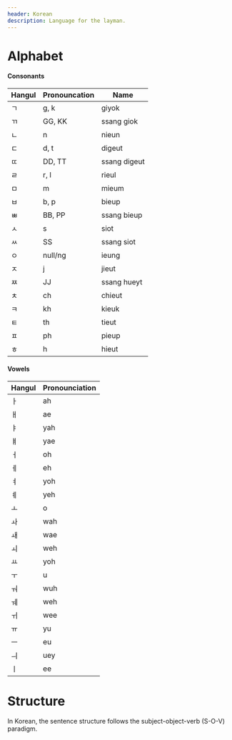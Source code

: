 ```yaml
---
header: Korean 
description: Language for the layman.
---
```


# Alphabet

#### Consonants

| Hangul | Pronouncation | Name |
|---------|---------------| ---- |
| ㄱ      | g, k          | giyok |
| ㄲ      | GG, KK        | ssang giok |
| ㄴ      | n             | nieun |
| ㄷ      | d, t          | digeut
| ㄸ      | DD, TT        | ssang digeut
| ㄹ      | r, l          | rieul
| ㅁ      | m             | mieum
| ㅂ      | b, p          | bieup
| ㅃ      | BB, PP        | ssang bieup
| ㅅ      | s             | siot
| ㅆ      | SS            | ssang siot
| ㅇ      | null/ng       | ieung
| ㅈ      | j             | jieut
| ㅉ      | JJ            | ssang hueyt
| ㅊ      | ch            | chieut
| ㅋ      | kh            | kieuk
| ㅌ      | th            | tieut
| ㅍ      | ph            | pieup
| ㅎ      | h             | hieut

#### Vowels

| Hangul | Pronounciation |
| ------- | -------------- |
| ㅏ | ah  |
| ㅐ | ae  |
| ㅑ | yah |
| ㅒ | yae |
| ㅓ | oh  |
| ㅔ | eh  |
| ㅕ | yoh |
| ㅖ | yeh |
| ㅗ | o   |
| ㅘ | wah |
| ㅙ | wae |
| ㅚ | weh |
| ㅛ | yoh |
| ㅜ | u   |
| ㅝ | wuh |
| ㅞ | weh |
| ㅟ | wee |
| ㅠ | yu  |
| ㅡ | eu  |
| ㅢ | uey |
| ㅣ | ee  |

# Structure

In Korean, the sentence structure follows the subject-object-verb (S-O-V) paradigm.

